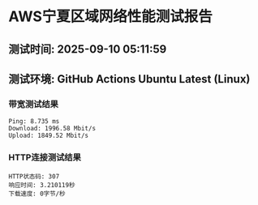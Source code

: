 # AWS宁夏区域网络性能测试报告
## 测试时间: 2025-09-10 05:11:59
## 测试环境: GitHub Actions Ubuntu Latest (Linux)

### 带宽测试结果
```
Ping: 8.735 ms
Download: 1996.58 Mbit/s
Upload: 1849.52 Mbit/s
```

### HTTP连接测试结果
```
HTTP状态码: 307
响应时间: 3.210119秒
下载速度: 0字节/秒
```

